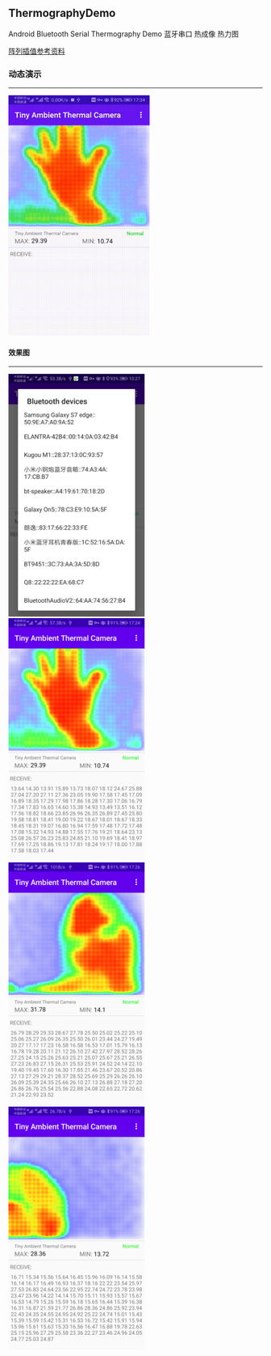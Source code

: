 ## ThermographyDemo
Android Bluetooth Serial Thermography Demo 蓝牙串口 热成像 热力图

[阵列插值参考资料](ref.md)
### 动态演示
---
<img src="arts/screen_record.gif" width="280" height="475" />

#### 效果图
---

<img src="arts/device-2020-05-02-102705.png" width="270" height="480"/> <img src="arts/device-2020-05-01-172503.png" width="270" height="480"/>  
<img src="arts/device-2020-05-01-172636.png" width="270" height="480"/> <img src="arts/device-2020-05-01-172655.png" width="270" height="480"/>

